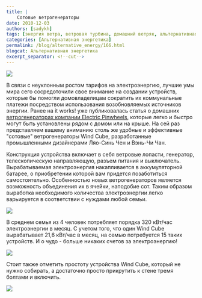 ```yaml
---
title: |
    Сотовые ветрогенераторы
date: 2010-12-03
authors: [sadykh]
tags: [энергия ветра, ветровая турбина, домашний ветряк, альтернативная энергия, сотовый ветрогенератор]
categories: [Альтернативная энергетика]
permalink: /blog/alternative_energy/166.html
blogcat: Альтернативная энергетика
excerpt_separator: <!--cut-->
---
```



![](http://itw66.ru/uploads/images/00/00/05/2010/12/03/f65368.jpg)


В связи с неуклонным ростом тарифов на электроэнергию, лучшие умы мира сего сосредоточили свое внимание на создании устройств, которые бы помогли домовладелицам сократить их коммунальные платежи посредством использования возобновляемых источников энергии.
Ранее на it works! уже публиковалась статья о домашних [ветрогенераторах компании Electric Pinwheels](http://itw66.ru/blog/alternative_energy/133.html), которые легко и быстро могут быть установлены рядом с домом или на крыше.
На сей раз представляем вашему вниманию столь же удобные и эффективные "сотовые" ветрогенераторы Wind Cube, разработанные промышленными дизайнерами Ляо-Синь Чен и Вэнь-Чи Чан. 


<!--cut-->


Конструкция устройства включает в себя ветровые лопасти, генератор, телескопическую направляющую, разъем питания и выключатель. Вырабатываемая электроэнергия накапливается в аккумуляторной батарее, о приобретении которой вам придется позаботиться самостоятельно. Особенностью новых ветрогенераторов является возможность объединения их в ячейки, наподобие сот. Таким образом выработка необходимого количества электроэнергии легко варьируется в соответствии с нуждами любой семьи.
 

![](http://itw66.ru/uploads/images/00/00/05/2010/12/03/7d41bb.jpg)


В среднем семья из 4 человек потребляет порядка 320 кВт/час электроэнергии в месяц. С учетом того, что один Wind Cube вырабатывает 21,6 кВт/час в месяц, на семью потребуется 15 таких устройств. И о чудо - больше никаких счетов за электроэнергию!


![](http://itw66.ru/uploads/images/00/00/05/2010/12/03/b16451.jpg)


Стоит также отметить простоту устройства Wind Cube, который не нужно собирать, а достаточно просто прикрутить к стене тремя болтами и включить.  
 

![](http://itw66.ru/uploads/images/00/00/05/2010/12/03/194503.jpg)

